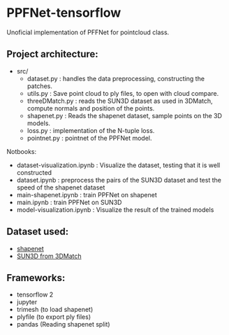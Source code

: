 # PPFNet-tensorflow

Unoficial implementation of PFFNet for pointcloud class.

## Project architecture:

- src/
  - dataset.py : handles the data preprocessing, constructing the patches.
  - utils.py : Save point cloud to ply files, to open with cloud compare.
  - threeDMatch.py : reads the SUN3D dataset as used in 3DMatch, compute normals and position of the points.
  - shapenet.py : Reads the shapenet dataset, sample points on the 3D models.
  - loss.py : implementation of the N-tuple loss.
  - pointnet.py : pointnet of the PPFNet model. 

Notbooks:
- dataset-visualization.ipynb : Visualize the dataset, testing that it is well constructed
- dataset.ipynb : preprocess the pairs of the SUN3D dataset and test the speed of the shapenet dataset
- main-shapenet.ipynb : train PPFNet on shapenet
- main.ipynb : train PPFNet on SUN3D
- model-visualization.ipynb : Visualize the result of the trained models

## Dataset used:

- [shapenet](https://shapenet.org/) 
- [SUN3D from 3DMatch](https://3dmatch.cs.princeton.edu/) 

## Frameworks:

- tensorflow 2
- jupyter
- trimesh (to load shapenet)
- plyfile (to export ply files)
- pandas (Reading shapenet split)
